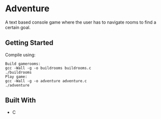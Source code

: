 # Adventure

A text based console game where the user has to navigate rooms to find a certain goal.

## Getting Started

Compile using:
```
Build gamerooms:
gcc -Wall -g -o buildrooms buildrooms.c
./buildrooms
Play game:
gcc -Wall -g -o adventure adventure.c
./adventure  
```

## Built With

* C


